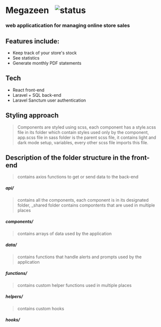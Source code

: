 # Megazeen &nbsp; <img src="https://img.shields.io/badge/status-inprogress-yellow" alt="status">

### web applicatication for managing online store sales

## Features include:

- Keep track of your store's stock
- See statistics
- Generate monthly PDF statements

## Tech

- React front-end
- Laravel + SQL back-end
- Laravel Sanctum user authentication

## Styling approach

> Components are styled using scss, each component has a style.scss file in its folder which contain styles used only by the component, app.scss file in sass folder is the parent scss file, it contains light and dark mode setup, variables, every other scss file imports this file.

## Description of the folder structure in the front-end

> contains axios functions to get or send data to the back-end

##### api/

> contains all the components, each component is in its designated folder, \_shared folder contains compontents that are used in multiple places <br />

##### components/

> contains arrays of data used by the application <br />

##### data/

> contains functions that handle alerts and prompts used by the application <br />

##### functions/

> contains custom helper functions used in multiple places <br />

##### helpers/

> contains custom hooks <br />

##### hooks/

